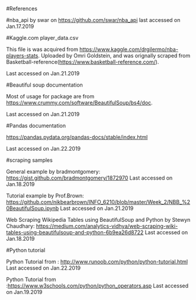 #References

#nba_api 
by swar on https://github.com/swar/nba_api
last accessed on Jan.17.2019

#Kaggle.com
player_data.csv

This file is was acquired from https://www.kaggle.com/drgilermo/nba-players-stats. Uploaded by Omri Goldstein, and was orignally scraped from Basketball-reference(https://www.basketball-reference.com/).

Last accessed on Jan.21.2019

#Beautiful soup documentation

Most of usage for package are from https://www.crummy.com/software/BeautifulSoup/bs4/doc. 

Last accessed on Jan.21.2019

#Pandas documentation

https://pandas.pydata.org/pandas-docs/stable/index.html

Last accessed on Jan.22.2019

#scraping samples

General example by bradmontgomery: https://gist.github.com/bradmontgomery/1872970
Last accessed on Jan.18.2019

Tutorial example by Prof.Brown: https://github.com/nikbearbrown/INFO_6210/blob/master/Week_2/NBB_%20BeautifulSoup.ipynb
Last accessed on Jan.21.2019

Web Scraping Wikipedia Tables using BeautifulSoup and Python by Stewyn Chaudhary: https://medium.com/analytics-vidhya/web-scraping-wiki-tables-using-beautifulsoup-and-python-6b9ea26d8722
Last accessed on Jan.18.2019

#Python tutorial

Python Tutorial from : http://www.runoob.com/python/python-tutorial.html 
Last accessed on Jan.22.2019

Python Tutorial from :https://www.w3schools.com/python/python_operators.asp
Last accessed on Jan.19.2019

